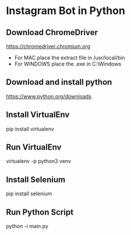 # Instagram Bot in Python

## Download ChromeDriver
https://chromedriver.chromium.org
- For MAC place the extract file in /usr/local/bin
- For WINDOWS place the .exe in C:\Windows

## Download and install python
https://www.python.org/downloads

## Install VirtualEnv
pip install virtualenv

## Run VirtualEnv
virtualenv -p python3 venv

## Install Selenium
pip install selenium

## Run Python Script
python -i main.py
